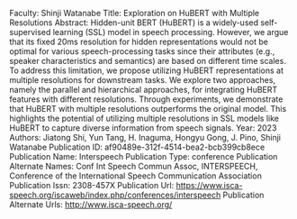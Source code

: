 Faculty: Shinji Watanabe
Title: Exploration on HuBERT with Multiple Resolutions
Abstract: Hidden-unit BERT (HuBERT) is a widely-used self-supervised learning (SSL) model in speech processing. However, we argue that its fixed 20ms resolution for hidden representations would not be optimal for various speech-processing tasks since their attributes (e.g., speaker characteristics and semantics) are based on different time scales. To address this limitation, we propose utilizing HuBERT representations at multiple resolutions for downstream tasks. We explore two approaches, namely the parallel and hierarchical approaches, for integrating HuBERT features with different resolutions. Through experiments, we demonstrate that HuBERT with multiple resolutions outperforms the original model. This highlights the potential of utilizing multiple resolutions in SSL models like HuBERT to capture diverse information from speech signals.
Year: 2023
Authors: Jiatong Shi, Yun Tang, H. Inaguma, Hongyu Gong, J. Pino, Shinji Watanabe
Publication ID: af90489e-312f-4514-bea2-bcb399cb8ece
Publication Name: Interspeech
Publication Type: conference
Publication Alternate Names: Conf Int Speech Commun Assoc, INTERSPEECH, Conference of the International Speech Communication Association
Publication Issn: 2308-457X
Publication Url: https://www.isca-speech.org/iscaweb/index.php/conferences/interspeech
Publication Alternate Urls: http://www.isca-speech.org/
